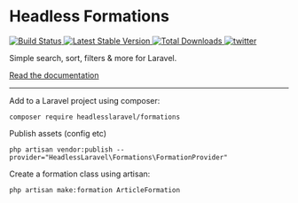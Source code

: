 # Headless Formations

<p>
    <a href="https://github.com/headlesslaravel/formations/actions">
        <img src="https://github.com/headlesslaravel/formations/workflows/tests/badge.svg" alt="Build Status">
    </a>
    <a href="https://packagist.org/packages/headlesslaravel/formations">
        <img src="https://img.shields.io/packagist/v/headlesslaravel/formations" alt="Latest Stable Version">
    </a>
    <a href="https://packagist.org/packages/headlesslaravel/formations">
        <img src="https://img.shields.io/packagist/dt/headlesslaravel/formations" alt="Total Downloads">
    </a>
    <a href="https://twitter.com/im_brian_d">
        <img src="https://img.shields.io/twitter/follow/headlesslaravel?color=%231da1f1&label=Twitter&logo=%231da1f1&logoColor=%231da1f1&style=flat-square" alt="twitter">
    </a>
</p>

Simple search, sort, filters & more for Laravel.


[Read the documentation](https://github.com/headlesslaravel/docs/blob/main/formations.md)

---


Add to a Laravel project using composer:
```
composer require headlesslaravel/formations
```

Publish assets (config etc)

```
php artisan vendor:publish --provider="HeadlessLaravel\Formations\FormationProvider"
```

Create a formation class using artisan:

```
php artisan make:formation ArticleFormation
```

